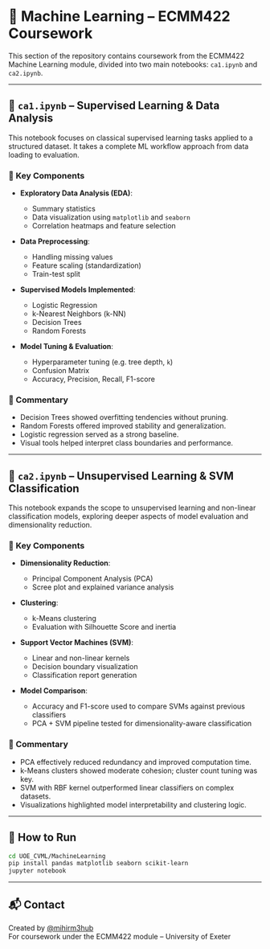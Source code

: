 # 🤖 Machine Learning – ECMM422 Coursework

This section of the repository contains coursework from the ECMM422 Machine Learning module, divided into two main notebooks: `ca1.ipynb` and `ca2.ipynb`.

---

## 📘 `ca1.ipynb` – Supervised Learning & Data Analysis

This notebook focuses on classical supervised learning tasks applied to a structured dataset. It takes a complete ML workflow approach from data loading to evaluation.

### 🔧 Key Components

- **Exploratory Data Analysis (EDA)**:
    - Summary statistics
    - Data visualization using `matplotlib` and `seaborn`
    - Correlation heatmaps and feature selection

- **Data Preprocessing**:
    - Handling missing values
    - Feature scaling (standardization)
    - Train-test split

- **Supervised Models Implemented**:
    - Logistic Regression
    - k-Nearest Neighbors (k-NN)
    - Decision Trees
    - Random Forests

- **Model Tuning & Evaluation**:
    - Hyperparameter tuning (e.g. tree depth, `k`)
    - Confusion Matrix
    - Accuracy, Precision, Recall, F1-score

### 💬 Commentary

- Decision Trees showed overfitting tendencies without pruning.
- Random Forests offered improved stability and generalization.
- Logistic regression served as a strong baseline.
- Visual tools helped interpret class boundaries and performance.

---

## 📗 `ca2.ipynb` – Unsupervised Learning & SVM Classification

This notebook expands the scope to unsupervised learning and non-linear classification models, exploring deeper aspects of model evaluation and dimensionality reduction.

### 🔧 Key Components

- **Dimensionality Reduction**:
    - Principal Component Analysis (PCA)
    - Scree plot and explained variance analysis

- **Clustering**:
    - k-Means clustering
    - Evaluation with Silhouette Score and inertia

- **Support Vector Machines (SVM)**:
    - Linear and non-linear kernels
    - Decision boundary visualization
    - Classification report generation

- **Model Comparison**:
    - Accuracy and F1-score used to compare SVMs against previous classifiers
    - PCA + SVM pipeline tested for dimensionality-aware classification

### 💬 Commentary

- PCA effectively reduced redundancy and improved computation time.
- k-Means clusters showed moderate cohesion; cluster count tuning was key.
- SVM with RBF kernel outperformed linear classifiers on complex datasets.
- Visualizations highlighted model interpretability and clustering logic.

---

## 🚀 How to Run

```bash
cd UOE_CVML/MachineLearning
pip install pandas matplotlib seaborn scikit-learn
jupyter notebook
```

---

## 📬 Contact

Created by [@mihirm3hub](https://github.com/mihirm3hub)  
For coursework under the ECMM422 module – University of Exeter
